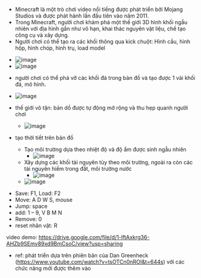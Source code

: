 - Minecraft là một trò chơi video nổi tiếng được phát triển bởi Mojang Studios và được phát hành lần đầu tiên vào năm 2011. 
- Trong Minecraft, người chơi khám phá một thế giới 3D hình khối ngẫu nhiên với địa hình gần như vô hạn, khai thác nguyên vật liệu, chế tạo công cụ và xây dựng.
- Người chơi có thể tạo ra các khối thông qua kick chuột: Hình cầu, hình hộp, hình chóp, hình trụ, load model
+ ![image](https://github.com/user-attachments/assets/23738486-ec85-4782-982c-0144275b91e3)
+ ![image](https://github.com/user-attachments/assets/00e975d8-538a-4285-8eba-9e0c2d304654)
- người chơi có thể phá vỡ các khối đá trong bản đồ và tạo được 1 vài khối đá, mô hình.
+ ![image](https://github.com/user-attachments/assets/c8931894-e229-41e8-85ee-2056257e9c94)
- thế giới vô tận: bản dồ được tự động mở rộng và thu hẹp quanh người chơi
  + ![image](https://github.com/user-attachments/assets/eccee1a0-3a24-4d96-a1a7-b7b8b8a052d6)
- tạo thời tiết trên bản đồ
  + Tạo môi trường dựa theo nhiệt độ và độ ẩm được sinh ngẫu nhiên
    + ![image](https://github.com/user-attachments/assets/59a72c55-3e87-4488-9d4d-e557616238f1)
  + Xây dựng các khối tài nguyên tùy theo môi trường, ngoài ra còn các tài nguyên hiếm trong đất, môi trường nước
    + ![image](https://github.com/user-attachments/assets/a91a61da-29f3-413a-8897-399de63e0318)

  - ![image](https://github.com/user-attachments/assets/1f923319-2013-49b1-9a6e-6ea69c18eb55)
+ Save: F1, Load: F2
+ Move: A D W S, mouse
+ Jump: space
+ add: 1 – 9, V B M N
+ Remove: 0
+ reset nhân vật: R

video demo:
https://drive.google.com/file/d/1-lftAxkrg36-AHZb9SEmv89xd9BmCsoC/view?usp=sharing
- ref: phát triển dựa trên phiên bản của Dan Greenheck (https://www.youtube.com/watch?v=tsOTCn0nROI&t=644s) với các chức năng mới được thêm vào

